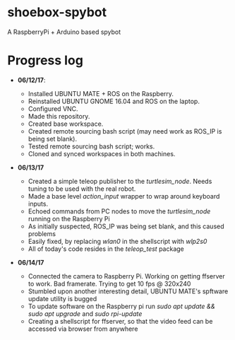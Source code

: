 # shoebox-spybot
A RaspberryPi + Arduino based spybot

# Progress log
- **06/12/17**: 
  - Installed UBUNTU MATE + ROS on the Raspberry. 
  - Reinstalled UBUNTU GNOME 16.04 and ROS on the laptop. 
  - Configured VNC. 
  - Made this repository. 
  - Created base workspace. 
  - Created remote sourcing bash script (may need work as ROS_IP is being set blank). 
  - Tested remote sourcing bash script; works. 
  - Cloned and synced workspaces in both machines.   

- **06/13/17**
  - Created a simple teleop publisher to the *turtlesim_node*. Needs tuning to be used with the real robot.
  - Made a base level *action_input* wrapper to wrap around keyboard inputs.
  - Echoed commands from PC nodes to move the *turtlesim_node* running on the Raspberry Pi
  - As initially suspected, ROS_IP was being set blank, and this caused problems
  - Easily fixed, by replacing *wlan0* in the shellscript with *wlp2s0*
  - All of today's code resides in the *teleop_test* package

- **06/14/17**
  - Connected the camera to Raspberry Pi. Working on getting ffserver to work. Bad framerate. Trying to get 10 fps @ 320x240
  - Stumbled upon another interesting detail, UBUNTU MATE's spftware update utility is bugged
  - To update software on the Raspberry pi run *sudo apt update && sudo apt upgrade* and *sudo rpi-update*
  - Creating a shellscript for ffserver, so that the video feed can be accessed via browser from anywhere
